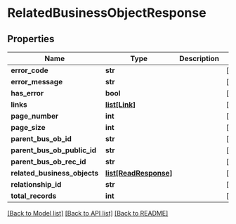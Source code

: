 # RelatedBusinessObjectResponse

## Properties
Name | Type | Description | Notes
------------ | ------------- | ------------- | -------------
**error_code** | **str** |  | [optional] 
**error_message** | **str** |  | [optional] 
**has_error** | **bool** |  | [optional] 
**links** | [**list[Link]**](Link.md) |  | [optional] 
**page_number** | **int** |  | [optional] 
**page_size** | **int** |  | [optional] 
**parent_bus_ob_id** | **str** |  | [optional] 
**parent_bus_ob_public_id** | **str** |  | [optional] 
**parent_bus_ob_rec_id** | **str** |  | [optional] 
**related_business_objects** | [**list[ReadResponse]**](ReadResponse.md) |  | [optional] 
**relationship_id** | **str** |  | [optional] 
**total_records** | **int** |  | [optional] 

[[Back to Model list]](../README.md#documentation-for-models) [[Back to API list]](../README.md#documentation-for-api-endpoints) [[Back to README]](../README.md)


